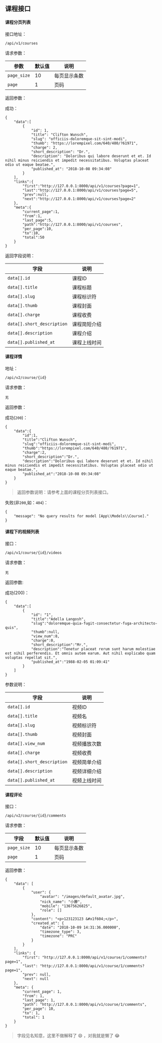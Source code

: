 ## 课程接口

#### 课程分页列表

接口地址：

```angular2html
/api/v1/courses
```

请求参数：

| 参数 | 默认值 | 说明 |
| --- | --- | --- |
| `page_size` | 10 | 每页显示条数 |
| `page` | 1 | 页码 |

返回参数：

成功：

```angular2html
{
    "data":[
        {
            "id": 1,
            "title": "Clifton Wunsch",
            "slug": "officiis-doloremque-sit-sint-modi",
            "thumb": "https://lorempixel.com/640/480/?61971",
            "charge": 2,
            "short_description": "Dr.",
            "description": "Doloribus qui labore deserunt et et. Id nihil minus reiciendis et impedit necessitatibus. Voluptas placeat odio ut eaque beatae.",
            "published_at": "2018-10-08 09:34:08"
        }
    ],
    "links":{
        "first":"http://127.0.0.1:8000/api/v1/courses?page=1",
        "last":"http://127.0.0.1:8000/api/v1/courses?page=5",
        "prev":null,
        "next":"http://127.0.0.1:8000/api/v1/courses?page=2"
    },
    "meta":{
        "current_page":1,
        "from":1,
        "last_page":5,
        "path":"http://127.0.0.1:8000/api/v1/courses",
        "per_page":10,
        "to":10,
        "total":50
    }
}
```

返回字段说明：

| 字段 | 说明 |
| --- | --- |
| `data[].id` | 课程ID |
| `data[].title` | 课程标题 |
| `data[].slug` | 课程标识符 |
| `data[].thumb` | 课程封面 |
| `data[].charge` | 课程收费 |
| `data[].short_description` | 课程简短介绍 |
| `data[].description` | 课程介绍 |
| `data[].published_at` | 课程上线时间 |


#### 课程详情

地址：

```angular2html
/api/v2/course/{id}
```

请求参数：

```angular2html
无
```

返回参数：

成功(`200`)：

```angular2html
{
    "data":{
        "id":1,
        "title":"Clifton Wunsch",
        "slug":"officiis-doloremque-sit-sint-modi",
        "thumb":"https://lorempixel.com/640/480/?61971",
        "charge":2,
        "short_description":"Dr.",
        "description":"Doloribus qui labore deserunt et et. Id nihil minus reiciendis et impedit necessitatibus. Voluptas placeat odio ut eaque beatae.",
        "published_at":"2018-10-08 09:34:08"
    }
}
```

> 返回参数说明：请参考上面的课程分页列表接口。

失败(非`200`,如：`404`)：

```angular2html
{
    "message": "No query results for model [App\\Models\\Course]."
}
```


#### 课程下的视频列表

接口：

```angular2html
/api/v1/course/{id}/videos
```

请求参数：

```angular2html
无
```

返回参数:

成功(200)：

```angular2html
{
    "data":[
        {
            "id": "1",
            "title":"Adella Langosh",
            "slug":"doloremque-quia-fugit-consectetur-fuga-architecto-quis",
            "thumb":null,
            "view_num":8,
            "charge":0,
            "short_description":"Mr.",
            "description":"Tenetur placeat rerum sunt harum molestiae est nihil perferendis. Et omnis autem earum. Aut nihil explicabo quam voluptas repellat sit.",
            "published_at":"1988-02-05 01:09:41"
        }
    ]
}
```

参数说明：

| 字段 | 说明 |
| --- | --- |
| `data[].id` | 视频ID |
| `data[].title` | 视频名 |
| `data[].slug` | 视频标识符 |
| `data[].thumb` | 视频封面 |
| `data[].view_num` | 视频播放次数 |
| `data[].charge` | 视频收费 |
| `data[].short_description` | 视频简单介绍 |
| `data[].description` | 视频详细介绍 |
| `data[].published_at` | 视频上线时间 |


#### 课程评论

接口：

```angular2html
/api/v2/course/{id}/comments
```

请求参数：

| 字段 | 默认值 | 说明 |
| --- | --- | --- |
| `page_size` | 10 | 每页显示条数 |
| `page` | 1 | 页码 |

返回参数：

```angular2html
{
    "data": [
        {
            "user": {
                "avatar": "/images/default_avatar.jpg",
                "nick_name": "小滕",
                "mobile": "13675626825",
                "role": []
            },
            "content": "<p>123123123 &#x1f604;</p>",
            "created_at": {
                "date": "2018-10-09 14:31:36.000000",
                "timezone_type": 3,
                "timezone": "PRC"
            }
        }
    ],
    "links": {
        "first": "http://127.0.0.1:8000/api/v1/course/1/comments?page=1",
        "last": "http://127.0.0.1:8000/api/v1/course/1/comments?page=1",
        "prev": null,
        "next": null
    },
    "meta": {
        "current_page": 1,
        "from": 1,
        "last_page": 1,
        "path": "http://127.0.0.1:8000/api/v1/course/1/comments",
        "per_page": 10,
        "to": 1,
        "total": 1
    }
}
```

> 字段见名知意，这里不做解释了 :smile: ，对我就是懒了 :joy: